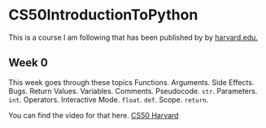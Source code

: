 # CS50IntroductionToPython

This is a course I am following that has been published by by [harvard.edu.](https://cs50.harvard.edu/python/2022/)

## Week 0
This week goes through these topics Functions. Arguments. Side Effects. Bugs. Return Values. Variables. Comments. Pseudocode. `str`. Parameters. `int`. Operators. Interactive Mode. `float`. `def`. Scope. `return`.

You can find the video for that here. [CS50 Harvard](https://cs50.harvard.edu/python/2022/weeks/0/)
